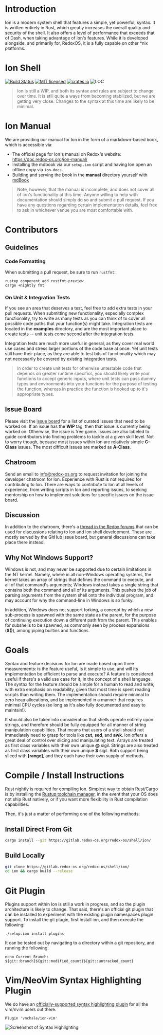 # Introduction

Ion is a modern system shell that features a simple, yet powerful, syntax. It is written entirely
in Rust, which greatly increases the overall quality and security of the shell. It also offers a
level of performance that exceeds that of Dash, when taking advantage of Ion's features. While it
is developed alongside, and primarily for, RedoxOS, it is a fully capable on other \*nix platforms.

# Ion Shell

[![Build Status](https://travis-ci.org/redox-os/ion.svg)](https://travis-ci.org/redox-os/ion)
[![MIT licensed](https://img.shields.io/badge/license-MIT-blue.svg)](./LICENSE)
[![crates.io](http://meritbadge.herokuapp.com/ion-shell)](https://crates.io/crates/ion-shell)
![LOC](https://tokei.rs/b1/github/redox-os/ion)

> Ion is still a WIP, and both its syntax and rules are subject to change over time. It is
> still quite a ways from becoming stabilized, but we are getting very close. Changes to the
> syntax at this time are likely to be minimal.

# Ion Manual

We are providing our manual for Ion in the form of a markdown-based book, which is accessible via:

- The official page for Ion's manual on Redox's website: https://doc.redox-os.org/ion-manual/
- Installing the mdbook via our `setup.ion` script and having Ion open an offline copy via `ion-docs`.
- Building and serving the book in the **manual** directory yourself with [mdBook](https://github.com/azerupi/mdBook)

> Note, however, that the manual is incomplete, and does not cover all of Ion's functionality
> at this time. Anyone willing to help with documentation should simply do so and submit a pull
> request. If you have any questions regarding certain implementation details, feel free to
> ask in whichever venue you are most comfortable with.

# Contributors

## Guidelines

### Code Formatting

When submitting a pull request, be sure to run `rustfmt`:

```
rustup component add rustfmt-preview
cargo +nightly fmt
```

### On Unit & Integration Tests

If you see an area that deserves a test, feel free to add extra tests in your pull requests.
When submitting new functionality, especially complex functionality, try to write as many
tests as you can think of to cover all possible code paths that your function(s) might take.
Integration tests are located in the **examples** directory, and are the most important place
to create tests -- unit tests come second after the integration tests.

Integration tests are much more useful in general, as they cover real world use cases and
stress larger portions of the code base at once. Yet unit tests still have their place, as
they are able to test bits of functionality which may not necessarily be covered by existing
integration tests.

> In order to create unit tests for otherwise untestable code that depends on greater runtime
> specifics, you should likely write your functions to accept generic inputs, where unit
> tests can pass dummy types and environments into your functions for the purpose of testing
> the function, whereas in practice the function is hooked up to it's appropriate types.

## Issue Board

Please visit the [issue board](https://gitlab.redox-os.org/redox-os/shell/ion/issues) for a list of curated
issues that need to be worked on. If an issue has the **WIP** tag, then that issue is currently
being worked on. Otherwise, the issue is free game. Issues are also labeled to guide contributors
into finding problems to tackle at a given skill level. Not to worry though, because most issues
within Ion are relatively simple **C-Class** issues. The most difficult issues are marked as
**A-Class**.

## Chatroom

Send an email to [info@redox-os.org](mailto:info@redox-os.org) to request invitation for joining
the developer chatroom for Ion. Experience with Rust is not required for contributing to Ion. There
are ways to contribute to Ion at all levels of experience, from writing scripts in Ion and reporting
issues, to seeking mentorship on how to implement solutions for specific issues on the issue board.

## Discussion

In addition to the chatroom, there's a [thread in the Redox forums](https://discourse.redox-os.org/t/ion-shell-development-discussion/682)
that can be used for discussions relating to Ion and Ion shell development. These are mostly served
by the GitHub issue board, but general discussions can take place there instead.

## Why Not Windows Support?

Windows is not, and may never be supported due to certain limitations in the NT kernel. Namely,
where in all non-Windows operating systems, the kernel takes an array of strings that defines
the command to execute, and all of that command's arguments; Windows instead takes a single
string that contains both the command and all of its arguments. This pushes the job of parsing
arguments from the system shell onto the individual program, and may account for why the command-line
in Windows is so funky.

In addition, Windows does not support forking, a concept by which a new sub-process is spawned with
the same state as the parent, for the purpose of continuing execution down a different path from the
parent. This enables for subshells to be spawned, as commonly seen by process expansions (**$()**),
among piping builtins and functions.

# Goals

Syntax and feature decisions for Ion are made based upon three measurements: is the feature useful,
is it simple to use, and will its implementation be efficient to parse and execute? A feature is
considered useful if there's a valid use case for it, in the concept of a shell language. The
syntax for the feature should be simple for a human to read and write, with extra emphasis on
readability, given that most time is spent reading scripts than writing them. The implementation
should require minimal to zero heap allocations, and be implemented in a manner that requires
minimal CPU cycles (so long as it's also fully documented and easy to maintain!).

It should also be taken into consideration that shells operate entirely upon strings, and therefore
should be fully equipped for all manner of string manipulation capabilities. That means that users
of a shell should not immediately need to grasp for tools like **cut**, **sed**, and **awk**. Ion
offers a great deal of control over slicing and manipulating text. Arrays are treated as first
class variables with their own unique **@** sigil. Strings are also treated as first class
variables with their own unique **$** sigil. Both support being sliced with **[range]**, and they
each have their own supply of methods.

# Compile / Install Instructions

Rust nightly is required for compiling Ion. Simplest way to obtain Rust/Cargo is by
installing the [Rustup toolchain manager](https://rustup.rs/), in the event that your OS does
not ship Rust natively, or if you want more flexibility in Rust compilation capabilities.

Then, it's just a matter of performing one of the following methods:

## Install Direct From Git

```sh
cargo install --git https://gitlab.redox-os.org/redox-os/shell/ion/
```

## Build Locally

```sh
git clone https://gitlab.redox-os.org/redox-os/shell/ion/
cd ion && cargo build --release
```

# Git Plugin

Plugins support within Ion is still a work in progress, and so the plugin architecture is likely to change. That said,
there's an official git plugin that can be installed to experiment with the existing plugin namespaces plugin support.
To install the git plugin, first install ion, and then execute the following:

```ion
./setup.ion install plugins
```

It can be tested out by navigating to a directory within a git repository, and running the following:

```ion
echo Current Branch: ${git::branch}${git::modified_count}${git::untracked_count}
```

# Vim/NeoVim Syntax Highlighting Plugin

We do have an [officially-supported syntax highlighting plugin](https://gitlab.redox-os.org/redox-os/shell/ion-vim) for all the
vim/nvim users out there.

```vimscript
Plugin 'vmchale/ion-vim'
```

![Screenshot of Syntax Highlighting](http://i.imgur.com/JzZp7WT.png)
